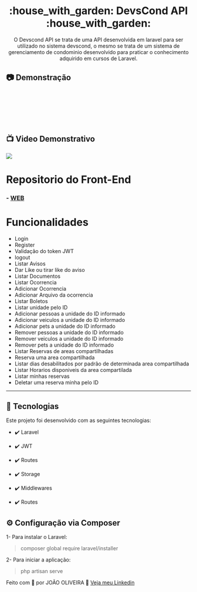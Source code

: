 <h1 align="center">:house_with_garden: DevsCond API :house_with_garden:</h1>

<p align="center">O Devscond API se trata de uma API desenvolvida em laravel para ser utilizado no sistema devscond, o mesmo se trata de um sistema de gerenciamento de condominio desenvolvido para praticar o conhecimento adquirido em cursos de Laravel.</p>

## :camera: Demonstração

<div align="center" >
  <img src=""><br/><br/>
  <img src=""><br/><br/>
  <img src=""><br/><br/>
  <img src=""><br/><br/>
</div><br/>

## :tv: Video Demonstrativo

<a href="">
  <img src="https://img.shields.io/badge/Assista_o_video_demonstrativo_do_sistema-FF0000?style=for-the-badge&logo=youtube&logoColor=white"/>
</a>

# Repositorio do Front-End

### - [WEB](https://github.com/joao-oliveira-dev-php/devcond_front)

# Funcionalidades

 - Login
 - Register
 - Validação do token JWT
 - logout
 - Listar Avisos
 - Dar Like ou tirar like do aviso
 - Listar Documentos
 - Listar Ocorrencia
 - Adicionar Ocorrencia
 - Adicionar Arquivo da ocorrencia
 - Listar Boletos
 - Listar unidade pelo ID
 - Adicionar pessoas a unidade do ID informado
 - Adicionar veiculos a unidade do ID informado
 - Adicionar pets a unidade do ID informado
 - Remover pessoas a unidade do ID informado
 - Remover veiculos a unidade do ID informado
 - Remover pets a unidade do ID informado
 - Listar Reservas de areas compartilhadas
 - Reserva uma area compartilhada
 - Listar dias desabilitados por padrão de determinada area compartilhada
 - Listar Horarios disponiveis da area compartilada
 - Listar minhas reservas
 - Deletar uma reserva minha pelo ID

---


## 🚀 Tecnologias

Este projeto foi desenvolvido com as seguintes tecnologias:


- ✔️ Laravel

- ✔️ JWT

- ✔️ Routes

- ✔️ Storage

- ✔️ Middlewares

- ✔️ Routes


## ⚙ Configuração via Composer

1- Para instalar o Laravel:
> composer global require laravel/installer

2- Para iniciar a aplicação:
> php artisan serve



Feito com 💜 por JOÃO OLIVEIRA 👋 [Veja meu Linkedin](https://www.linkedin.com/in/joao-php/)
<br>

